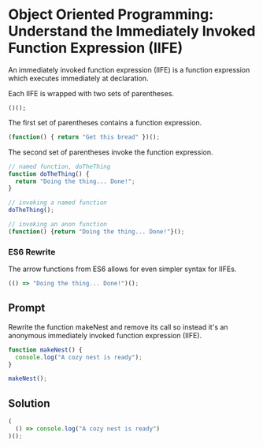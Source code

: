 # Object Oriented Programming: Understand the Immediately Invoked Function Expression (IIFE)

An immediately invoked function expression (IIFE) is a function expression which executes immediately at declaration.

Each IIFE is wrapped with two sets of parentheses.

`()();`

The first set of parentheses contains a function expression.

```javascript
(function() { return "Get this bread" })();
```

The second set of parentheses invoke the function expression.

```javascript
// named function, doTheThing
function doTheThing() {
  return "Doing the thing... Done!";
}

// invoking a named function
doTheThing();

// invoking an anon function
(function() {return "Doing the thing... Done!"}();
```

### ES6 Rewrite

The arrow functions from ES6 allows for even simpler syntax for IIFEs.

```javascript
(() => "Doing the thing... Done!")();
```

## Prompt

Rewrite the function makeNest and remove its call so instead it's an anonymous immediately invoked function expression (IIFE).

```javascript
function makeNest() {
  console.log("A cozy nest is ready");
}

makeNest();
```

## Solution
```javascript
(
  () => console.log("A cozy nest is ready")
)();
```